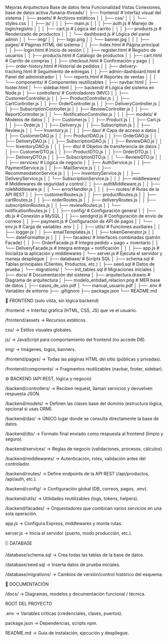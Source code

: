 Mejoras
Arquitectura
Base de datos llena
Funcionalidad
Vistas
Conexiones, base de datos activa
/lunaria-threads/
│
├── frontend/                            # Interfaz visual del sistema
│   ├── assets/                          # Archivos estáticos
│   │   ├── css/
│   │   │   └── styles.css
│   │   ├── js/
│   │   │   ├── main.js
│   │   │   ├── auth.js                  # Manejo de login/registro
│   │   │   ├── cart.js                  # Lógica del carrito
│   │   │   ├── products.js              # Renderizado de productos
│   │   │   └── dashboard.js             # Lógica del panel admin
│   │   └── img/
│   │       ├── logo.png
│   │       └── banner.jpg
│   │
│   ├── pages/                           # Páginas HTML del sistema
│   │   ├── index.html                   # Página principal
│   │   ├── login.html                   # Inicio de sesión
│   │   ├── register.html                # Registro de usuarios
│   │   ├── products.html                # Catálogo de productos
│   │   ├── cart.html                    # Carrito de compras
│   │   ├── checkout.html                # Confirmación y pago
│   │   ├── order-history.html           # Historial de pedidos
│   │   ├── delivery-tracking.html       # Seguimiento de entregas
│   │   ├── admin-dashboard.html         # Panel del administrador
│   │   └── reports.html                 # Reportes de ventas
│   │
│   └── components/                      # Componentes reutilizables
│       ├── navbar.html
│       ├── footer.html
│       └── sidebar.html
│
├── backend/                             # Lógica del sistema en Node.js
│   ├── controllers/                     # Controladores (MVC)
│   │   ├── CustomerController.js
│   │   ├── ProductController.js
│   │   ├── CartController.js
│   │   ├── OrderController.js
│   │   ├── DeliveryController.js
│   │   ├── SubscriptionController.js
│   │   ├── ReviewController.js
│   │   ├── ReportController.js
│   │   └── NotificationController.js
│   │
│   ├── models/                          # Modelos de datos
│   │   ├── Customer.js
│   │   ├── Product.js
│   │   ├── Cart.js
│   │   ├── Order.js
│   │   ├── Delivery.js
│   │   ├── Subscription.js
│   │   ├── Review.js
│   │   └── Inventory.js
│   │
│   ├── dao/                             # Capa de acceso a datos
│   │   ├── CustomerDAO.js
│   │   ├── ProductDAO.js
│   │   ├── OrderDAO.js
│   │   ├── DeliveryDAO.js
│   │   ├── SubscriptionDAO.js
│   │   ├── ReviewDAO.js
│   │   └── InventoryDAO.js
│   │
│   ├── dto/                             # Objetos de transferencia de datos
│   │   ├── CustomerDTO.js
│   │   ├── ProductDTO.js
│   │   ├── OrderDTO.js
│   │   ├── DeliveryDTO.js
│   │   ├── SubscriptionDTO.js
│   │   └── ReviewDTO.js
│   │
│   ├── services/                        # Lógica de negocio
│   │   ├── AuthService.js
│   │   ├── PaymentService.js
│   │   ├── MailService.js
│   │   ├── RecommendationService.js
│   │   ├── InventoryService.js
│   │   ├── DeliveryService.js
│   │   └── SubscriptionService.js
│   │
│   ├── middlewares/                     # Middlewares de seguridad y control
│   │   ├── authMiddleware.js
│   │   ├── roleMiddleware.js
│   │   └── errorHandler.js
│   │
│   ├── routes/                          # Rutas de la API REST
│   │   ├── customerRoutes.js
│   │   ├── productRoutes.js
│   │   ├── cartRoutes.js
│   │   ├── orderRoutes.js
│   │   ├── deliveryRoutes.js
│   │   ├── subscriptionRoutes.js
│   │   ├── reviewRoutes.js
│   │   └── notificationRoutes.js
│   │
│   ├── config/                          # Configuración general
│   │   ├── db.js                        # Conexión a MySQL
│   │   ├── sendgrid.js                  # Configuración de envío de correos
│   │   ├── payment.js                   # Configuración de API de pagos
│   │   └── env.js                       # Carga de variables .env
│   │
│   ├── utils/                           # Funciones auxiliares
│   │   ├── logger.js
│   │   ├── emailTemplates.js
│   │   ├── tokenGenerator.js
│   │   └── dateFormatter.js
│   │
│   ├── facades/                         # Interfaces combinadas (patrón Facade)
│   │   ├── OrderFacade.js               # Integra pedido + pago + inventario
│   │   └── DeliveryFacade.js            # Integra entrega + notificación
│   │
│   ├── app.js                           # Inicializa la aplicación y middlewares
│   └── server.js                        # Ejecuta el servidor y maneja despliegue
│
├── database/                            # Scripts SQL
│   ├── schema.sql                       # Tablas principales (Clientes, Productos, etc.)
│   ├── seed.sql                         # Datos de prueba
│   └── migrations/
│       └── init_tables.sql              # Migraciones iniciales
│
├── docs/                                # Documentación del sistema
│   ├── arquitectura.drawio              # Diagrama de arquitectura
│   ├── modelo_entidad_relacion.png      # MER base de datos
│   ├── casos_de_uso.pdf
│   └── manual_usuario.pdf
│
├── .env                                 # Variables de entorno
├── .gitignore
├── package.json
└── README.md

📂 FRONTEND (solo vista, sin lógica backend)

/frontend → Interfaz gráfica (HTML, CSS, JS) que ve el usuario.

/frontend/assets → Recursos estáticos.

css/ → Estilos visuales globales.

js/ → JavaScript para comportamiento del frontend (no accede DB).

img/ → Imágenes, logos, banners.

/frontend/pages/ → Todas las páginas HTML del sitio (públicas y privadas).

/frontend/components/ → Fragmentos reutilizables (navbar, footer, sidebar).

⚙️ BACKEND (API REST, lógica y negocio)

/backend/controllers/ → Reciben request, llaman servicios y devuelven respuesta JSON.

/backend/models/ → Definen las clases base del dominio (estructura lógica, opcional si usas ORM).

/backend/dao/ → ÚNICO lugar donde se consulta directamente la base de datos.

/backend/dto/ → Formato final enviado como respuesta al frontend (limpio y seguro).

/backend/services/ → Reglas de negocio (validaciones, procesos, cálculos).

/backend/middlewares/ → Autenticación, roles, validación antes del controlador.

/backend/routes/ → Define endpoints de la API REST (/api/productos, /api/auth, etc.).

/backend/config/ → Configuración global (DB, correos, pagos, .env).

/backend/utils/ → Utilidades reutilizables (logs, tokens, helpers).

/backend/facades/ → Orquestadores que combinan varios servicios en una sola operación.

app.js → Configura Express, middlewares y monta rutas.

server.js → Inicia el servidor (puerto, modo producción, etc.).

🗄️ DATABASE

/database/schema.sql → Crea todas las tablas de la base de datos.

/database/seed.sql → Inserta datos de prueba iniciales.

/database/migrations/ → Cambios de versión/control histórico del esquema.

📑 DOCUMENTACIÓN

/docs/ → Diagramas, modelos y documentación funcional / técnica.

ROOT DEL PROYECTO

.env → Variables críticas (credenciales, claves, puertos).

package.json → Dependencias, scripts npm.

README.md → Guía de instalación, ejecución y despliegue.
